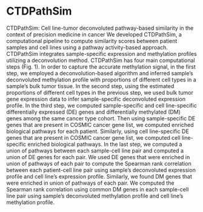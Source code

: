 # CTDPathSim
CTDPathSim: Cell line-tumor deconvoluted pathway-based similarity in the context of precision medicine in cancer 
We developed CTDPathSim, a computational pipeline to compute similarity scores between patient samples and cell lines using a pathway activity-based approach. CTDPathSim integrates sample-specific expression and methylation profiles utilizing a deconvolution method. CTDPathSim has four main computational steps (Fig. 1). In order to capture the accurate methylation signal, in the first step, we employed a deconvolution-based algorithm and inferred sample’s deconvoluted methylation profile with proportions of different cell types in a sample’s bulk tumor tissue. In the second step, using the estimated proportions of different cell types in the previous step, we used bulk tumor gene expression data to infer sample-specific deconvoluted expression profile. In the third step, we computed sample-specific and cell line-specific differentially expressed (DE) genes and differentially methylated (DM) genes among the same cancer type cohort. Then using sample-specific DE genes that are present in COSMIC cancer gene list, we computed enriched biological pathways for each patient. Similarly, using cell line-specific DE genes that are present in COSMIC cancer gene list, we computed cell line-specific enriched biological pathways. In the last step, we computed a union of  pathways between each sample-cell line pair and computed a union of DE genes for each pair. We used DE genes that were enriched in union of pathways of each pair to compute the Spearman rank correlation between each patient-cell line pair using sample’s deconvoluted expression profile and cell line’s expression profile. Similarly, we found DM genes that were enriched in union of pathways of each pair. We computed the Spearman rank correlation using common DM genes in each sample-cell line pair using sample’s deconvoluted methylation profile and cell line’s methylation profile. 
